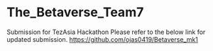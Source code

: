 # The_Betaverse_Team7
Submission for TezAsia Hackathon
Please refer to the below link for updated submission.
https://github.com/ojas0419/Betaverse_mk1



